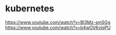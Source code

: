 # kubernetes


https://www.youtube.com/watch?v=BI3Mz-smSGg
https://www.youtube.com/watch?v=b4wOV6vlqPU
